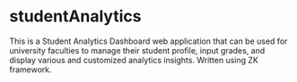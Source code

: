 # studentAnalytics

This is a Student Analytics Dashboard web application that can be used for university faculties to manage their student profile, input grades, and display various and customized analytics insights. Written using ZK framework.
